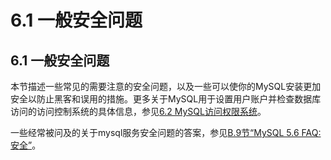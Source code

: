 # 6.1 一般安全问题

## 6.1 一般安全问题

本节描述一些常见的需要注意的安全问题，以及一些可以使你的MySQL安装更加安全以防止黑客和误用的措施。更多关于MySQL用于设置用户账户并检查数据库访问的访问控制系统的具体信息，参见[6.2 MySQL访问权限系统][06.02.00]。

一些经常被问及的关于mysql服务安全问题的答案，参见[B.9节“MySQL 5.6 FAQ: 安全”][B.09.00]。

[06.02.00]:06.02.00_The_MySQL_Access_Privilege_System.md
[B.09.00]:../Appendix_B/B.09.00_MySQL_5.6_FAQ_Security.md